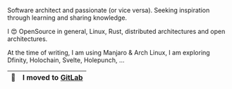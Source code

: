 

Software architect and passionate (or vice versa). Seeking inspiration through learning and sharing knowledge. 

I 😍 OpenSource in general, Linux, Rust, distributed architectures and open architectures.

At the time of writing, I am using Manjaro & Arch Linux, I am exploring Dfinity, Holochain, Svelte, Holepunch, ...

| :memo:        | I moved to [GitLab](https://gitlab.com/kurdy)      |
|---------------|:------------------------|
